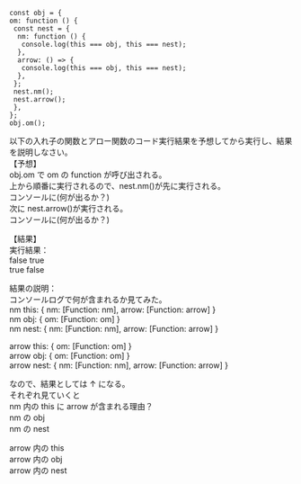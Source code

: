 ```
const obj = {
om: function () {
 const nest = {
  nm: function () {
   console.log(this === obj, this === nest);
  },
  arrow: () => {
   console.log(this === obj, this === nest);
  },
 };
 nest.nm();
 nest.arrow();
 },
};
obj.om();
```

以下の入れ子の関数とアロー関数のコード実行結果を予想してから実行し、結果を説明しなさい。  
【予想】  
obj.om で om の function が呼び出される。  
上から順番に実行されるので、nest.nm()が先に実行される。  
コンソールに(何が出るか？)  
次に nest.arrow()が実行される。  
コンソールに(何が出るか？)

【結果】  
実行結果：  
false true  
true false

結果の説明：  
コンソールログで何が含まれるか見てみた。  
nm this: { nm: [Function: nm], arrow: [Function: arrow] }  
nm obj: { om: [Function: om] }  
nm nest: { nm: [Function: nm], arrow: [Function: arrow] }

arrow this: { om: [Function: om] }  
arrow obj: { om: [Function: om] }  
arrow nest: { nm: [Function: nm], arrow: [Function: arrow] }

なので、結果としては ↑ になる。  
それぞれ見ていくと  
nm 内の this に arrow が含まれる理由？  
nm の obj  
nm の nest

arrow 内の this  
arrow 内の obj  
arrow 内の nest

